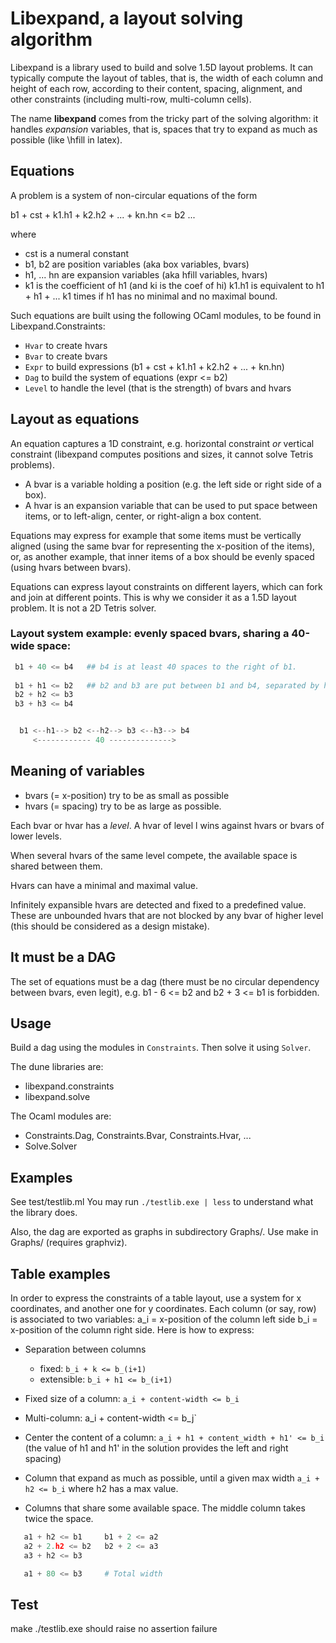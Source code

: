 # Libexpand, a layout solving algorithm

Libexpand is a library used to build and solve 1.5D layout problems.
It can typically compute the layout of tables, that is, the width of each column and height of each row,
according to their content, spacing, alignment, and other constraints (including multi-row, multi-column cells).

The name **libexpand** comes from the tricky part of the solving algorithm: it handles *expansion* variables, that is,
spaces that try to expand as much as possible (like \hfill in latex).


## Equations

A problem is a system of non-circular equations of the form

  b1 + cst + k1.h1 + k2.h2 + ... + kn.hn <= b2
  ...

where

 - cst is a numeral constant
 - b1, b2 are position variables (aka box variables, bvars)
 - h1, ... hn are expansion variables (aka hfill variables, hvars)
 - k1 is the coefficient of h1 (and ki is the coef of hi)   k1.h1 is equivalent to h1 + h1 + ...  k1 times if h1 has no minimal and no maximal bound.

Such equations are built using the following OCaml modules, to be found in Libexpand.Constraints:

 - `Hvar` to create hvars
 - `Bvar` to create bvars
 - `Expr` to build expressions (b1 + cst + k1.h1 + k2.h2 + ... + kn.hn)
 - `Dag` to build the system of equations (expr <= b2)
 - `Level` to handle the level (that is the strength) of bvars and hvars


## Layout as equations

An equation captures a 1D constraint, e.g. horizontal constraint *or* vertical constraint (libexpand computes positions and sizes, it cannot solve Tetris problems).

 - A bvar is a variable holding a position (e.g. the left side or right side of a box).
 - A hvar is an expansion variable that can be used to put space between items, or to left-align, center, or right-align a box content.

Equations may express for example that some items must be vertically aligned (using the same bvar for representing the x-position of the items), or,
as another example, that inner items of a box should be evenly spaced (using hvars between bvars).

Equations can express layout constraints on different layers, which can fork and join at different points. This is why we consider it as a 1.5D layout problem.
It is not a 2D Tetris solver.


### Layout system example: evenly spaced bvars, sharing a 40-wide space:

```python
 b1 + 40 <= b4   ## b4 is at least 40 spaces to the right of b1.
 
 b1 + h1 <= b2   ## b2 and b3 are put between b1 and b4, separated by hvars h1, h2, h3.
 b2 + h2 <= b3
 b3 + h3 <= b4


  b1 <--h1--> b2 <--h2--> b3 <--h3--> b4
     <------------ 40 -------------->
```


## Meaning of variables 

 - bvars (= x-position) try to be as small as possible
 - hvars (= spacing) try to be as large as possible.

Each bvar or hvar has a *level*. A hvar of level l wins against hvars or bvars of lower levels.

When several hvars of the same level compete, the available space is shared between them.

Hvars can have a minimal and maximal value.

Infinitely expansible hvars are detected and fixed to a predefined value. These are unbounded hvars that are not blocked by any bvar of higher level (this should be considered as a design mistake).



## It must be a DAG

The set of equations must be a dag (there must be no circular dependency between bvars, even legit), e.g.  b1 - 6 <= b2  and b2 + 3 <= b1 is forbidden.


## Usage

Build a dag using the modules in `Constraints`. Then solve it using `Solver`.

The dune libraries are:

 - libexpand.constraints
 - libexpand.solve

The Ocaml modules are:

 - Constraints.Dag, Constraints.Bvar, Constraints.Hvar, ...
 - Solve.Solver


## Examples

See test/testlib.ml
You may run `./testlib.exe | less` to understand what the library does.

Also, the dag are exported as graphs in subdirectory Graphs/. Use make in Graphs/ (requires graphviz).


## Table examples

In order to express the constraints of a table layout, use a system for x coordinates, and another one for y coordinates.
Each column (or say, row) is associated to two variables: a_i = x-position of the column left side  b_i = x-position of the column right side.
Here is how to express:

 * Separation between columns
   * fixed: `b_i + k <= b_(i+1)`
   * extensible: `b_i + h1 <= b_(i+1)`

 * Fixed size of a column: `a_i + content-width <= b_i`

 * Multi-column:  a_i + content-width <= b_j`

 * Center the content of a column: `a_i + h1 + content_width + h1' <= b_i`
(the value of h1 and h1' in the solution provides the left and right spacing)

 * Column that expand as much as possible, until a given max width
   `a_i + h2 <= b_i`  where h2 has a max value.

 * Columns that share some available space. The middle column takes twice the space.
```python
   a1 + h2 <= b1     b1 + 2 <= a2
   a2 + 2.h2 <= b2   b2 + 2 <= a3
   a3 + h2 <= b3

   a1 + 80 <= b3     # Total width
```


## Test

make
./testlib.exe    should raise no assertion failure

